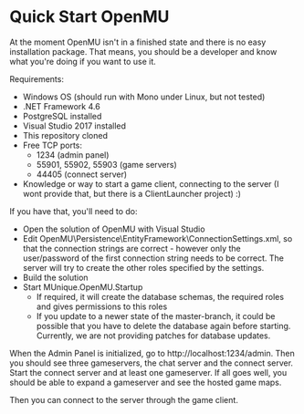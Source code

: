 # Quick Start OpenMU

At the moment OpenMU isn't in a finished state and there is no easy installation package.
That means, you should be a developer and know what you're doing if you want to use it.


Requirements:
* Windows OS (should run with Mono under Linux, but not tested)
* .NET Framework 4.6
* PostgreSQL installed
* Visual Studio 2017 installed
* This repository cloned
* Free TCP ports:
  * 1234 (admin panel)
  * 55901, 55902, 55903 (game servers)
  * 44405 (connect server)
* Knowledge or way to start a game client, connecting to the server (I wont provide that, but there is a ClientLauncher project) :)

If you have that, you'll need to do:
* Open the solution of OpenMU with Visual Studio
* Edit OpenMU\Persistence\EntityFramework\ConnectionSettings.xml, so that the connection strings are correct - however only the user/password of the first connection string needs to be correct. The server will try to create the other roles specified by the settings.
* Build the solution 
* Start MUnique.OpenMU.Startup
  * If required, it will create the database schemas, the required roles and gives permissions to this roles
  * If you update to a newer state of the master-branch, it could be possible that you have to delete the database again before starting. Currently, we are not providing patches for database updates.

When the Admin Panel is initialized, go to http://localhost:1234/admin. Then you should see three gameservers,
the chat server and the connect server. Start the connect server and at least one gameserver.
If all goes well, you should be able to expand a gameserver and see the hosted game maps.

Then you can connect to the server through the game client.